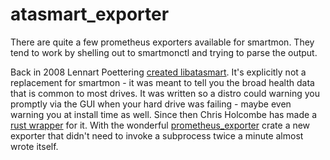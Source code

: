 # atasmart_exporter

There are quite a few prometheus exporters available for smartmon. They tend to work by shelling out to smartmonctl and trying to parse the output.

Back in 2008 Lennart Poettering [created libatasmart](http://0pointer.de/blog/projects/being-smart.html). It's explicitly not a replacement for smartmon - it was meant to tell you the broad health data that is common to most drives. It was written so a distro could warning you promptly via the GUI when your hard drive was failing - maybe even warning you at install time as well. Since then Chris Holcombe has made a [rust wrapper](https://docs.rs/crate/libatasmart) for it. With the wonderful [prometheus_exporter](https://docs.rs/prometheus_exporter) crate a new exporter that didn't need to invoke a subprocess twice a minute almost wrote itself. 
